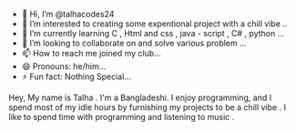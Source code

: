 - 👋 Hi, I’m @talhacodes24
- 👀 I’m interested to creating some expentional project with a chill vibe ..
- 🌱 I’m currently learning C , Html and css , java - script , C# , python ...
- 💞️ I’m looking to collaborate on and solve various problem ...
- 📫 How to reach me joined my club...
- 😄 Pronouns: he/him...
- ⚡ Fun fact: Nothing Special...

Hey, My name is Talha . I'm a Bangladeshi. I enjoy programming, and I spend most of my idle hours by furnishing my projects to be a chill vibe . I like to spend time with programming and listening to music . 

